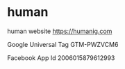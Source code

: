 # human
human website
https://humanig.com

Google Universal Tag
GTM-PWZVCM6

Facebook App Id
2006015879612993
